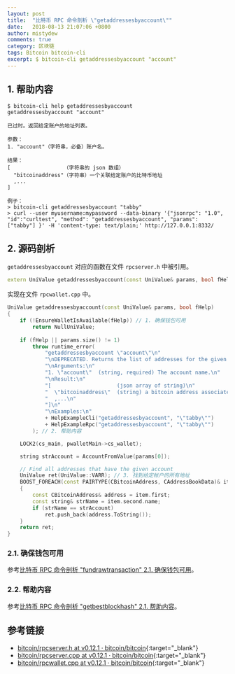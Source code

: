 ```yaml
---
layout: post
title:  "比特币 RPC 命令剖析 \"getaddressesbyaccount\""
date:   2018-08-13 21:07:06 +0800
author: mistydew
comments: true
category: 区块链
tags: Bitcoin bitcoin-cli
excerpt: $ bitcoin-cli getaddressesbyaccount "account"
---
```

## 1. 帮助内容

```shell
$ bitcoin-cli help getaddressesbyaccount
getaddressesbyaccount "account"

已过时。返回给定账户的地址列表。

参数：
1. "account"（字符串，必备）账户名。

结果：
[                 （字符串的 json 数组）
  "bitcoinaddress"（字符串）一个关联给定账户的比特币地址
  ,...
]

例子：
> bitcoin-cli getaddressesbyaccount "tabby"
> curl --user myusername:mypassword --data-binary '{"jsonrpc": "1.0", "id":"curltest", "method": "getaddressesbyaccount", "params": ["tabby"] }' -H 'content-type: text/plain;' http://127.0.0.1:8332/
```

## 2. 源码剖析

`getaddressesbyaccount` 对应的函数在文件 `rpcserver.h` 中被引用。

```cpp
extern UniValue getaddressesbyaccount(const UniValue& params, bool fHelp);
```

实现在文件 `rpcwallet.cpp` 中。

```cpp
UniValue getaddressesbyaccount(const UniValue& params, bool fHelp)
{
    if (!EnsureWalletIsAvailable(fHelp)) // 1. 确保钱包可用
        return NullUniValue;
    
    if (fHelp || params.size() != 1)
        throw runtime_error(
            "getaddressesbyaccount \"account\"\n"
            "\nDEPRECATED. Returns the list of addresses for the given account.\n"
            "\nArguments:\n"
            "1. \"account\"  (string, required) The account name.\n"
            "\nResult:\n"
            "[                     (json array of string)\n"
            "  \"bitcoinaddress\"  (string) a bitcoin address associated with the given account\n"
            "  ,...\n"
            "]\n"
            "\nExamples:\n"
            + HelpExampleCli("getaddressesbyaccount", "\"tabby\"")
            + HelpExampleRpc("getaddressesbyaccount", "\"tabby\"")
        ); // 2. 帮助内容

    LOCK2(cs_main, pwalletMain->cs_wallet);

    string strAccount = AccountFromValue(params[0]);

    // Find all addresses that have the given account
    UniValue ret(UniValue::VARR); // 3. 找到给定帐户的所有地址
    BOOST_FOREACH(const PAIRTYPE(CBitcoinAddress, CAddressBookData)& item, pwalletMain->mapAddressBook)
    {
        const CBitcoinAddress& address = item.first;
        const string& strName = item.second.name;
        if (strName == strAccount)
            ret.push_back(address.ToString());
    }
    return ret;
}
```

### 2.1. 确保钱包可用

参考[比特币 RPC 命令剖析 "fundrawtransaction" 2.1. 确保钱包可用](/blog/2018/07/bitcoin-rpc-command-fundrawtransaction.html#21-确保钱包可用)。

### 2.2. 帮助内容

参考[比特币 RPC 命令剖析 "getbestblockhash" 2.1. 帮助内容](/blog/2018/05/bitcoin-rpc-command-getbestblockhash.html#21-帮助内容)。

## 参考链接

* [bitcoin/rpcserver.h at v0.12.1 · bitcoin/bitcoin](https://github.com/bitcoin/bitcoin/blob/v0.12.1/src/rpcserver.h){:target="_blank"}
* [bitcoin/rpcserver.cpp at v0.12.1 · bitcoin/bitcoin](https://github.com/bitcoin/bitcoin/blob/v0.12.1/src/rpcserver.cpp){:target="_blank"}
* [bitcoin/rpcwallet.cpp at v0.12.1 · bitcoin/bitcoin](https://github.com/bitcoin/bitcoin/blob/v0.12.1/src/wallet/rpcwallet.cpp){:target="_blank"}
